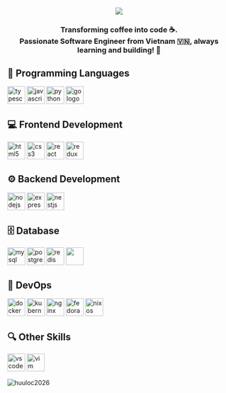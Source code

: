 <h1 align="center">
    <img src="https://readme-typing-svg.herokuapp.com/?font=Righteous&size=35&center=true&vCenter=true&width=500&height=70&duration=4000&lines=Hi+There!+👋;+I'm+Huu+Loc+aka+Jake+Onyx!;Have+A+Good+Day+⚡" />
</h1>

<h3 align="center">
    Transforming coffee into code ☕. <br> Passionate Software Engineer from Vietnam 🇻🇳, always learning and building! 🐧
</h3>
<!-- 
<div id="badges" align="center">
    <a href="mailto:huuloc2026@gmail.com">
        <img src="https://img.shields.io/badge/Gmail-333333?style=for-the-badge&logo=gmail&logoColor=red" />
    </a>
    <a href="https://linkedin.com/in/huuloc2026" target="_blank">
        <img src="https://img.shields.io/badge/LinkedIn-0077B5?style=for-the-badge&logo=linkedin&logoColor=white" />
    </a>
    <a href="https://facebook.com/helloimloc" target="_blank">
        <img src="https://img.shields.io/badge/Facebook-black?style=for-the-badge&logo=facebook&logoColor=white" alt="Facebook Badge"/>
    </a>
    <br/> 
</div>-->

###

<h2 align="left">🚀 Programming Languages</h2>
<p align="left">
    <img src="https://cdn.jsdelivr.net/gh/devicons/devicon/icons/typescript/typescript-original.svg" height="40" alt="typescript logo" />
    <img src="https://cdn.jsdelivr.net/gh/devicons/devicon/icons/javascript/javascript-original.svg" height="40" alt="javascript logo" />
    <img src="https://cdn.jsdelivr.net/gh/devicons/devicon/icons/python/python-original.svg" height="40" alt="python logo" />
    <img src="https://cdn.jsdelivr.net/gh/devicons/devicon/icons/go/go-original.svg" height="40" alt="go logo" />
</p>

###

<h2 align="left">💻 Frontend Development</h2>
<p align="left">
    <img src="https://cdn.jsdelivr.net/gh/devicons/devicon/icons/html5/html5-original.svg" height="40" alt="html5 logo" />
    <img src="https://cdn.jsdelivr.net/gh/devicons/devicon/icons/css3/css3-original.svg" height="40" alt="css3 logo" />
    <img src="https://cdn.jsdelivr.net/gh/devicons/devicon/icons/react/react-original.svg" height="40" alt="react logo" />
    <img src="https://cdn.jsdelivr.net/gh/devicons/devicon/icons/redux/redux-original.svg" height="40" alt="redux logo" />
</p>

###

<h2 align="left">⚙️ Backend Development</h2>
<p align="left">
    <img src="https://cdn.jsdelivr.net/gh/devicons/devicon/icons/nodejs/nodejs-original.svg" height="40" alt="nodejs logo" />
    <img src="https://cdn.jsdelivr.net/gh/devicons/devicon/icons/express/express-original.svg" height="40" alt="express logo" />
    <img src="https://cdn.jsdelivr.net/gh/devicons/devicon/icons/nestjs/nestjs-original.svg" height="40" alt="nestjs logo" />
</p>

###

<h2 align="left">🗄️ Database</h2>
<p align="left">
    <img src="https://cdn.jsdelivr.net/gh/devicons/devicon/icons/mysql/mysql-original.svg" height="40" alt="mysql logo" />
    <img src="https://cdn.jsdelivr.net/gh/devicons/devicon/icons/postgresql/postgresql-original.svg" height="40" alt="postgresql logo" />
    <img src="https://cdn.jsdelivr.net/gh/devicons/devicon/icons/redis/redis-original.svg" height="40" alt="redis logo" />
    <img src="https://cdn.jsdelivr.net/gh/devicons/devicon@latest/icons/mongodb/mongodb-original-wordmark.svg"  height="40"/>
        
          
</p>

###

<h2 align="left">🔧 DevOps</h2>
<p align="left">
    <img src="https://cdn.jsdelivr.net/gh/devicons/devicon/icons/docker/docker-original.svg" height="40" alt="docker logo" />
    <img src="https://cdn.jsdelivr.net/gh/devicons/devicon/icons/kubernetes/kubernetes-plain.svg" height="40" alt="kubernetes logo" />
    <img src="https://cdn.jsdelivr.net/gh/devicons/devicon/icons/nginx/nginx-original.svg" height="40" alt="nginx logo" /> 
    <img src="https://cdn.jsdelivr.net/gh/devicons/devicon/icons/fedora/fedora-original.svg" height="40" alt="fedora logo" />
    <img src="https://cdn.jsdelivr.net/gh/devicons/devicon/icons/nixos/nixos-original.svg" height="40" alt="nixos logo" />
</p>

###
<!---
<h2 align="left">📦 Frameworks & Tools</h2>
<p align="left">
    <img src="https://cdn.jsdelivr.net/gh/devicons/devicon/icons/jest/jest-plain.svg" height="40" alt="jest logo" />
    <img src="https://cdn.jsdelivr.net/gh/devicons/devicon/icons/eslint/eslint-original.svg" height="40" alt="eslint logo" />
    <img src="https://cdn.jsdelivr.net/gh/devicons/devicon/icons/yarn/yarn-original.svg" height="40" alt="yarn logo" />
    <img src="https://cdn.jsdelivr.net/gh/devicons/devicon/icons/selenium/selenium-original.svg" height="40" alt="selenium logo" />
</p>
-->
###

<h2 align="left">🔍 Other Skills</h2>
<p align="left">
    <img src="https://cdn.jsdelivr.net/gh/devicons/devicon/icons/vscode/vscode-original.svg" height="40" alt="vscode logo" />
    <img src="https://cdn.jsdelivr.net/gh/devicons/devicon/icons/vim/vim-original.svg" height="40" alt="vim logo" />
</p>
<p><img align="center" src="https://github-readme-stats.vercel.app/api/top-langs?username=huuloc2026&show_icons=true&locale=en&layout=compact&hide=javascript,ejs,html" alt="huuloc2026" /></p>
